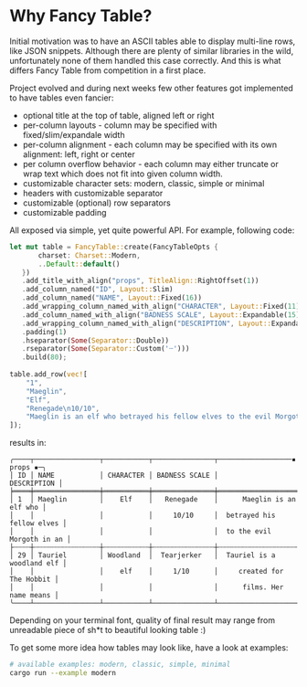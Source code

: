 # Why Fancy Table?
Initial motivation was to have an ASCII tables able to display multi-line rows, like JSON snippets. Although there are plenty of similar libraries in the wild, unfortunately none of them handled this case correctly. And this is what differs Fancy Table from competition in a first place.

Project evolved and during next weeks few other features got implemented to have tables even fancier:

- optional title at the top of table, aligned left or right
- per-column layouts - column may be specified with fixed/slim/expandale width
- per-column alignment - each column may be specified with its own alignment: left, right or center
- per column overflow behavior - each column may either truncate or wrap text which does not fit into given column width.
- customizable character sets: modern, classic, simple or minimal
- headers with customizable separator
- customizable (optional) row separators
- customizable padding

All exposed via simple, yet quite powerful API. For example, following code:

```rust
let mut table = FancyTable::create(FancyTableOpts {
       charset: Charset::Modern,
       ..Default::default()
   })
   .add_title_with_align("props", TitleAlign::RightOffset(1))
   .add_column_named("ID", Layout::Slim)
   .add_column_named("NAME", Layout::Fixed(16))
   .add_wrapping_column_named_with_align("CHARACTER", Layout::Fixed(11), Align::Center)
   .add_column_named_with_align("BADNESS SCALE", Layout::Expandable(15), Align::Center)
   .add_wrapping_column_named_with_align("DESCRIPTION", Layout::Expandable(150), Align::Right)
   .padding(1)
   .hseparator(Some(Separator::Double))
   .rseparator(Some(Separator::Custom('┄')))
   .build(80);
    
table.add_row(vec![
    "1",
    "Maeglin",
    "Elf",
    "Renegade\n10/10",
    "Maeglin is an elf who betrayed his fellow elves to the evil Morgoth in an age before The Lord of the Rings.",
]);
```

results in:

```
╭────┬────────────────┬───────────┬───────────────┬──────────────────▪ props ▪─╮
│ ID │ NAME           │ CHARACTER │ BADNESS SCALE │                DESCRIPTION │
╞════╪════════════════╪═══════════╪═══════════════╪════════════════════════════╡
│ 1  │ Maeglin        │    Elf    │   Renegade    │      Maeglin is an elf who │
│    │                │           │     10/10     │  betrayed his fellow elves │
│    │                │           │               │  to the evil Morgoth in an │
├┄┄┄┄┼┄┄┄┄┄┄┄┄┄┄┄┄┄┄┄┄┼┄┄┄┄┄┄┄┄┄┄┄┼┄┄┄┄┄┄┄┄┄┄┄┄┄┄┄┼┄┄┄┄┄┄┄┄┄┄┄┄┄┄┄┄┄┄┄┄┄┄┄┄┄┄┄┄┤
│ 29 │ Tauriel        │ Woodland  │  Tearjerker   │  Tauriel is a woodland elf │
│    │                │    elf    │     1/10      │     created for The Hobbit │
│    │                │           │               │      films. Her name means │
╰────┴────────────────┴───────────┴───────────────┴────────────────────────────╯
```

Depending on your terminal font, quality of final result may range from unreadable piece of sh*t to beautiful looking table :)

To get some more idea how tables may look like, have a look at examples:

```sh
# available examples: modern, classic, simple, minimal
cargo run --example modern
```
